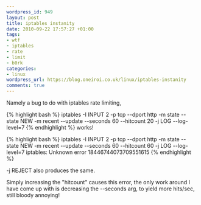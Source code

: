 ```yaml
--- 
wordpress_id: 949
layout: post
title: iptables instanity
date: 2010-09-22 17:57:27 +01:00
tags: 
- wtf
- iptables
- rate
- limit
- b0rk
categories: 
- linux
wordpress_url: https://blog.oneiroi.co.uk/linux/iptables-instanity
comments: true
---
```

Namely a bug to do with iptables rate limiting,

{% highlight bash %}
iptables -I INPUT 2 -p tcp --dport http -m state --state NEW -m recent --update --seconds 60 --hitcount 20 -j LOG --log-level=7
{% endhighlight %}
works!

{% highlight bash %}
iptables -I INPUT 2 -p tcp --dport http -m state --state NEW -m recent --update --seconds 60 --hitcount 60 -j LOG --log-level=7
iptables: Unknown error 18446744073709551615
{% endhighlight %}

-j REJECT also produces the same.

Simply increasing the "hitcount" causes this error, the only work around I have come up with is decreasing the --seconds arg, to yield more hits/sec, still bloody annoying!


